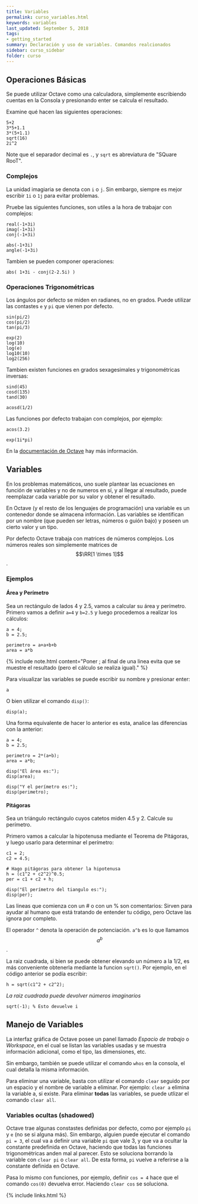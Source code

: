 ```yaml
---
title: Variables
permalink: curso_variables.html
keywords: variables
last_updated: September 5, 2018
tags:
- getting_started
summary: Declaración y uso de variables. Comandos realcionados
sidebar: curso_sidebar
folder: curso
---
```


## Operaciones Básicas
Se puede utilizar Octave como una calculadora, simplemente escribiendo
cuentas en la Consola y presionando enter se calcula el resultado.

Examine qué hacen las siguientes operaciones:

```
5+2
3*5+1.1
3*(5+1.1)
sqrt(16)
2i^2
```

Note que el separador decimal es ``.``, y ``sqrt`` es abreviatura de "SQuare RooT".

### Complejos
La unidad imagiaria se denota con ``i`` o ``j``. Sin embargo, siempre es mejor
escribir ``1i`` o ``1j`` para evitar problemas.

Pruebe las siguientes funciones, son utiles a la hora de trabajar con complejos:

``` 
real(-1+3i)
imag(-1+3i)
conj(-1+3i)

abs(-1+3i)
angle(-1+3i)
```

Tambien se pueden componer operaciones:

```
abs( 1+3i - conj(2-2.5i) )
```

### Operaciones Trigonométricas
Los ángulos por defecto se miden en radianes, no en grados. Puede utilizar
las contastes ``e`` y ``pi`` que vienen por defecto.

```
sin(pi/2)
cos(pi/2)
tan(pi/3)

exp(2)
log(10)
log(e)
log10(10)
log2(256)
```

Tambien existen funciones en grados sexagesimales y trigonométricas inversas:

```
sind(45)
cosd(135)
tand(30)

acosd(1/2)
```

Las funciones por defecto trabajan con complejos, por ejemplo:

```
acos(3.2)

exp(1i*pi)
```

En la [documentación de Octave](https://octave.org/doc/v4.2.1/Trigonometry.html) hay más información.


## Variables
En los problemas matemáticos, uno suele plantear las ecuaciones en función de
variables y no de numeros en sí, y al llegar al resultado, puede reemplazar
cada variable por su valor y obtener el resultado.

En Octave (y el resto de los lenguajes de programación) una variable es un
contenedor donde se almacena información. Las variables se identifican por
un nombre (que pueden ser letras, números o guión bajo) y poseen un cierto
valor y un tipo.

Por defecto Octave trabaja con matrices de números complejos. Los números
reales son simplemente matrices de $$\RR[1 \times 1]$$.

### Ejemplos

#### Área y Perímetro
Sea un rectángulo de lados 4 y 2.5, vamos a calcular su área y perímetro.
Primero vamos a definir ``a=4`` y ``b=2.5`` y luego procedemos a realizar
los cálculos:

```
a = 4;
b = 2.5;

perimetro = a+a+b+b
area = a*b
```

{% include note.html content="Poner ; al final de una linea evita que se
muestre el resultado (pero el cálculo se realiza igual)." %}

Para visualizar las variables se puede escribir su nombre y presionar enter:

```
a
```

O bien utilizar el comando ``disp()``:

```
disp(a);
```


Una forma equivalente de hacer lo anterior es esta, analice las diferencias con
la anterior:
```
a = 4;
b = 2.5;

perimetro = 2*(a+b);
area = a*b;

disp("El área es:");
disp(area);

disp("Y el perímetro es:");
disp(perimetro);
```

#### Pitágoras
Sea un triángulo rectángulo cuyos catetos miden 4.5 y 2. Calcule su perímetro.

Primero vamos a calcular la hipotenusa mediante el Teorema de Pitágoras, y
luego usarlo para determinar el perímetro:

```
c1 = 2;
c2 = 4.5;

# Hago pitágoras para obtener la hipotenusa
h = (c1^2 + c2^2)^0.5;
per = c1 + c2 + h;

disp("El perímetro del tiangulo es:");
disp(per);
```

Las lineas que comienza con un # o con un % son comentarios: Sirven para ayudar
al humano que está tratando de entender tu código, pero Octave las ignora por
completo.

El operador ``^`` denota la operación de potenciación. ``a^b`` es lo que
llamamos $$a^b$$.

La raiz cuadrada, si bien se puede obtener elevando un número a la 1/2, es más
conveniente obtenerla mediante la funcion ``sqrt()``. Por ejemplo, en el código
anterior se podía escribir:

```
h = sqrt(c1^2 + c2^2);
```

*La raiz cuadrada puede devolver números imaginarios*
```
sqrt(-1); % Esto devuelve i
```

## Manejo de Variables
La interfaz gráfica de Octave posee un panel llamado *Espacio de trabajo* o *Workspace*,
en el cual se listan las variables usadas y se muestra información adicional, como el
tipo, las dimensiones, etc.

Sin embargo, también se puede utilizar el comando ``whos`` en la consola, el cual
detalla la misma información.

Para eliminar una variable, basta con utilizar el comando ``clear`` seguido por un
espacio y el nombre de variable a eliminar. Por ejemplo: ``clear a`` elimina la
variable a, si existe. Para eliminar **todas** las variables, se puede utlizar
el comando ``clear all``.

### Variables ocultas (shadowed)
Octave trae algunas constastes definidas por defecto, como por ejemplo ``pi`` y ``e``
(no se si alguna más). Sin embargo, alguien puede ejecutar el comando ``pi = 3``, el
cual va a definir una variable ``pi`` que vale 3, y que va a ocultar la constante
predefinida en Octave, haciendo que todas las funciones trigonométricas anden
mal al parecer. Esto se soluciona borrando la variable con ``clear pi`` o
``clear all``. De esta forma, ``pi`` vuelve a referirse a la constante definida
en Octave.

Pasa lo mismo con funciones, por ejemplo, definir ``cos = 4`` hace que el comando
``cos(0)`` devuelva error. Haciendo ``clear cos`` se soluciona.



{% include links.html %}
